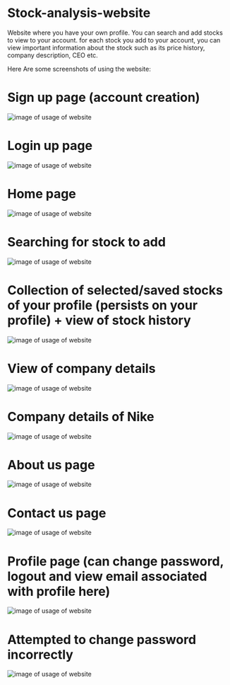 # Stock-analysis-website
Website where you have your own profile. You can search and add stocks to view to your account. for each stock you add to your account, you can view important information about the stock such as its price history, company description, CEO etc.

Here Are some screenshots of using the website:
# Sign up page (account creation)
![image of usage of website](./screenshots%20of%20usage/Screenshot%202024-07-18%20195339.png)
# Login up page
![image of usage of website](./screenshots%20of%20usage/Screenshot%202024-07-18%20195400.png)
# Home page
![image of usage of website](./screenshots%20of%20usage/Screenshot%202024-07-18%20195412.png)
# Searching for stock to add
![image of usage of website](./screenshots%20of%20usage/Screenshot%202024-07-18%20195440.png)
# Collection of selected/saved stocks of your profile (persists on your profile) + view of stock history
![image of usage of website](./screenshots%20of%20usage/Screenshot%202024-07-18%20195558.png)
# View of company details
![image of usage of website](./screenshots%20of%20usage/Screenshot%202024-07-18%20195623.png)
# Company details of Nike
![image of usage of website](./screenshots%20of%20usage/Screenshot%202024-07-18%20195639.png)
# About us page
![image of usage of website](./screenshots%20of%20usage/Screenshot%202024-07-18%20195658.png)
# Contact us page
![image of usage of website](./screenshots%20of%20usage/Screenshot%202024-07-18%20195718.png)
# Profile page (can change password, logout and view email associated with profile here)
![image of usage of website](./screenshots%20of%20usage/Screenshot%202024-07-18%20195729.png)
# Attempted to change password incorrectly 
![image of usage of website](./screenshots%20of%20usage/Screenshot%202024-07-18%20195756.png)
